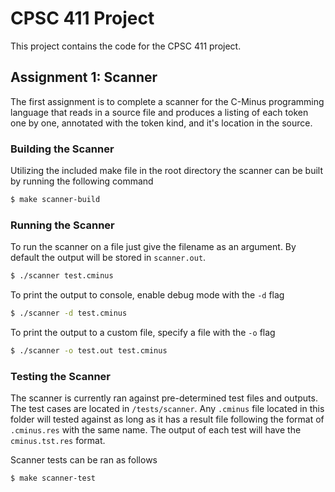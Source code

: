 # CPSC 411 Project

This project contains the code for the CPSC 411 project.

## Assignment 1: Scanner

The first assignment is to complete a scanner for the C-Minus programming language that reads in a source file and produces a listing of each token one by one, annotated with the token kind, and it's location in the source.

### Building the Scanner

Utilizing the included make file in the root directory the scanner can be built by running the following command

```bash
$ make scanner-build
```

### Running the Scanner

To run the scanner on a file just give the filename as an argument. By default the output will be stored in `scanner.out`.

```bash
$ ./scanner test.cminus
```

To print the output to console, enable debug mode with the `-d` flag

```bash
$ ./scanner -d test.cminus
```

To print the output to a custom file, specify a file with the `-o` flag

```bash
$ ./scanner -o test.out test.cminus
```

### Testing the Scanner

The scanner is currently ran against pre-determined test files and outputs. The test cases are located in `/tests/scanner`. Any `.cminus` file located in this folder will tested against as long as it has a result file following the format of `.cminus.res` with the same name. The output of each test will have the `cminus.tst.res` format.

Scanner tests can be ran as follows

```bash
$ make scanner-test
```
